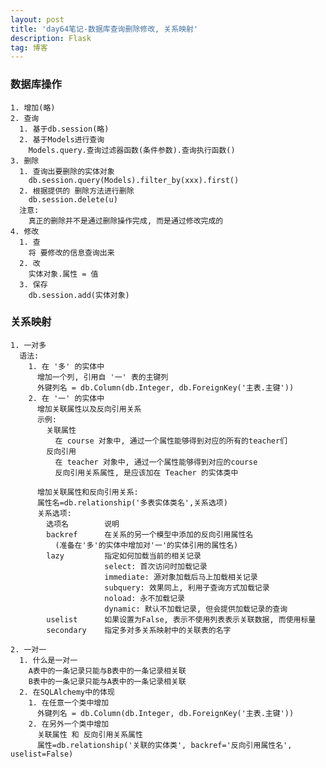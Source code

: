 ```yaml
---
layout: post
title: 'day64笔记-数据库查询删除修改, 关系映射'
description: Flask
tag: 博客
---  
```

### 数据库操作
    1. 增加(略)
    2. 查询
      1. 基于db.session(略)
      2. 基于Models进行查询
        Models.query.查询过滤器函数(条件参数).查询执行函数()
    3. 删除
      1. 查询出要删除的实体对象
        db.session.query(Models).filter_by(xxx).first()
      2. 根据提供的 删除方法进行删除
        db.session.delete(u)
      注意:
        真正的删除并不是通过删除操作完成, 而是通过修改完成的
    4. 修改
      1. 查
        将 要修改的信息查询出来
      2. 改
        实体对象.属性 = 值
      3. 保存
        db.session.add(实体对象)

### 关系映射
    1. 一对多
      语法:
        1. 在 '多' 的实体中
          增加一个列, 引用自 '一' 表的主键列
          外键列名 = db.Column(db.Integer, db.ForeignKey('主表.主键'))
        2. 在 '一' 的实体中
          增加关联属性以及反向引用关系
          示例:
            关联属性
              在 course 对象中, 通过一个属性能够得到对应的所有的teacher们
            反向引用
              在 teacher 对象中, 通过一个属性能够得到对应的course
              反向引用关系属性, 是应该加在 Teacher 的实体类中

          增加关联属性和反向引用关系:
          属性名=db.relationship('多表实体类名',关系选项)
          关系选项:
            选项名        说明
            backref      在关系的另一个模型中添加的反向引用属性名
              (准备在'多'的实体中增加对'一'的实体引用的属性名)
            lazy         指定如何加载当前的相关记录
                         select: 首次访问时加载记录
                         immediate: 源对象加载后马上加载相关记录
                         subquery: 效果同上, 利用子查询方式加载记录
                         noload: 永不加载记录
                         dynamic: 默认不加载记录, 但会提供加载记录的查询
            uselist      如果设置为False, 表示不使用列表表示关联数据, 而使用标量
            secondary    指定多对多关系映射中的关联表的名字

    2. 一对一
      1. 什么是一对一
        A表中的一条记录只能与B表中的一条记录相关联
        B表中的一条记录只能与A表中的一条记录相关联
      2. 在SQLAlchemy中的体现
        1. 在任意一个类中增加
          外键列名 = db.Column(db.Integer, db.ForeignKey('主表.主键'))
        2. 在另外一个类中增加
          关联属性 和 反向引用关系属性
          属性=db.relationship('关联的实体类', backref='反向引用属性名', uselist=False)
